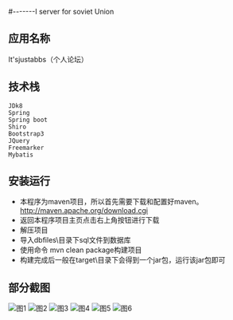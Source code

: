 #-------I server for soviet Union
## 应用名称
It'sjustabbs（个人论坛）

## 技术栈	
	JDk8
	Spring
	Spring boot
	Shiro
	Bootstrap3
	JQuery
	Freemarker
	Mybatis
	
## 安装运行
* 本程序为maven项目，所以首先需要下载和配置好maven。http://maven.apache.org/download.cgi
* 返回本程序项目主页点击右上角按钮进行下载
* 解压项目
* 导入dbfiles\目录下sql文件到数据库
* 使用命令 mvn clean package构建项目
* 构建完成后一般在target\目录下会得到一个jar包，运行该jar包即可

## 部分截图
![图1](screenshot/001.jpg)
![图2](screenshot/002.jpg)
![图3](screenshot/003.jpg)
![图4](screenshot/004.jpg)
![图5](screenshot/005.jpg)
![图6](screenshot/006.jpg)
